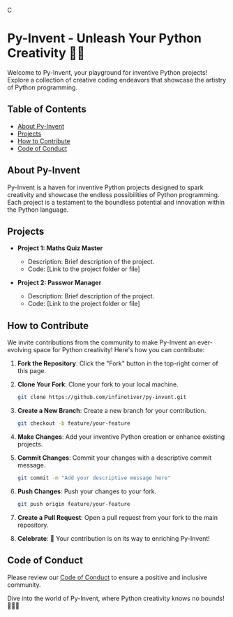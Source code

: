 C

# Py-Invent - Unleash Your Python Creativity 🚀🐍

Welcome to Py-Invent, your playground for inventive Python projects! Explore a collection of creative coding endeavors that showcase the artistry of Python programming.

## Table of Contents

- [About Py-Invent](#about-py-invent)
- [Projects](#projects)
- [How to Contribute](#how-to-contribute)
- [Code of Conduct](#code-of-conduct)

## About Py-Invent

Py-Invent is a haven for inventive Python projects designed to spark creativity and showcase the endless possibilities of Python programming. Each project is a testament to the boundless potential and innovation within the Python language.

## Projects

- **Project 1: Maths Quiz Master**
  - Description: Brief description of the project.
  - Code: [Link to the project folder or file]

- **Project 2: Passwor Manager**
  - Description: Brief description of the project.
  - Code: [Link to the project folder or file]



## How to Contribute

We invite contributions from the community to make Py-Invent an ever-evolving space for Python creativity! Here's how you can contribute:

1. **Fork the Repository**: Click the "Fork" button in the top-right corner of this page.

2. **Clone Your Fork**: Clone your fork to your local machine.

   ```bash
   git clone https://github.com/infinotiver/py-invent.git
   ```

3. **Create a New Branch**: Create a new branch for your contribution.

   ```bash
   git checkout -b feature/your-feature
   ```

4. **Make Changes**: Add your inventive Python creation or enhance existing projects.

5. **Commit Changes**: Commit your changes with a descriptive commit message.

   ```bash
   git commit -m "Add your descriptive message here"
   ```

6. **Push Changes**: Push your changes to your fork.

   ```bash
   git push origin feature/your-feature
   ```

7. **Create a Pull Request**: Open a pull request from your fork to the main repository.

8. **Celebrate**: 🎉 Your contribution is on its way to enriching Py-Invent!

## Code of Conduct

Please review our [Code of Conduct](CODE_OF_CONDUCT.md) to ensure a positive and inclusive community.

Dive into the world of Py-Invent, where Python creativity knows no bounds! 🚀🐍✨
